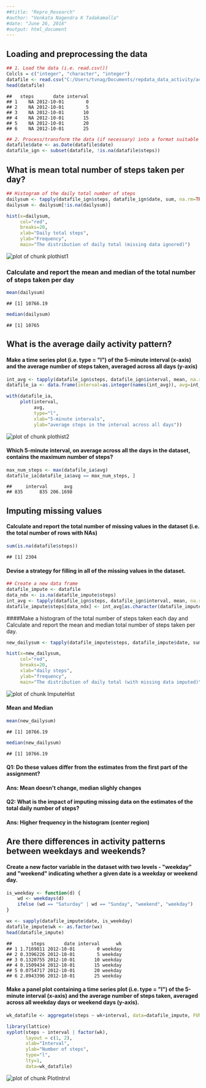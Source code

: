 ```yaml
---
##title: "Repro_Research"
#author: "Venkata Nagendra K Tadakamalla"
#date: "June 26, 2016"
#output: html_document
---
```




## Loading and preprocessing the data


```r
## 1. Load the data (i.e. read.csv())
Colcls = c("integer", "character", "integer")
datafile <- read.csv("C:/Users/tvnag/Documents/repdata_data_activity/activity.csv", head=TRUE, colClasses=Colcls, na.strings="NA")
head(datafile)
```

```
##   steps       date interval
## 1    NA 2012-10-01        0
## 2    NA 2012-10-01        5
## 3    NA 2012-10-01       10
## 4    NA 2012-10-01       15
## 5    NA 2012-10-01       20
## 6    NA 2012-10-01       25
```

```r
## 2. Process/transform the data (if necessary) into a format suitable for your analysis
datafile$date <- as.Date(datafile$date)
datafile_ign <- subset(datafile, !is.na(datafile$steps))
```

## What is mean total number of steps taken per day?


```r
## Histogram of the daily total number of steps
dailysum <- tapply(datafile_ign$steps, datafile_ign$date, sum, na.rm=TRUE, simplify=T)
dailysum <- dailysum[!is.na(dailysum)]

hist(x=dailysum,
     col="red",
     breaks=20,
     xlab="Daily total steps",
     ylab="Frequency",
     main="The distribution of daily total (missing data ignored)")
```

![plot of chunk plothist1](figure/plothist1-1.png)

### Calculate and report the mean and median of the total number of steps taken per day

```r
mean(dailysum)
```

```
## [1] 10766.19
```

```r
median(dailysum)
```

```
## [1] 10765
```

## What is the average daily activity pattern?
#### Make a time series plot (i.e. type = "l") of the 5-minute interval (x-axis) and the average number of steps taken, averaged across all days (y-axis)

```r
int_avg <- tapply(datafile_ign$steps, datafile_ign$interval, mean, na.rm=TRUE, simplify=T)
datafile_ia <- data.frame(interval=as.integer(names(int_avg)), avg=int_avg)

with(datafile_ia,
     plot(interval,
          avg,
          type="l",
          xlab="5-minute intervals",
          ylab="average steps in the interval across all days"))
```

![plot of chunk plothist2](figure/plothist2-1.png)

#### Which 5-minute interval, on average across all the days in the dataset, contains the maximum number of steps?

```r
max_num_steps <- max(datafile_ia$avg)
datafile_ia[datafile_ia$avg == max_num_steps, ]
```

```
##     interval      avg
## 835      835 206.1698
```

## Imputing missing values
####  Calculate and report the total number of missing values in the dataset (i.e. the total number of rows with NAs)

```r
sum(is.na(datafile$steps))
```

```
## [1] 2304
```
#### Devise a strategy for filling in all of the missing values in the dataset.

```r
## Create a new data frame
datafile_impute <- datafile
data_ndx <- is.na(datafile_impute$steps)
int_avg <- tapply(datafile_ign$steps, datafile_ign$interval, mean, na.rm=TRUE, simplify=T)
datafile_impute$steps[data_ndx] <- int_avg[as.character(datafile_impute$interval[data_ndx])]
```
####Make a histogram of the total number of steps taken each day and Calculate and report the mean and median total number of steps taken per day.

```r
new_dailysum <- tapply(datafile_impute$steps, datafile_impute$date, sum, na.rm=TRUE, simplify=T)

hist(x=new_dailysum,
     col="red",
     breaks=20,
     xlab="daily steps",
     ylab="frequency",
     main="The distribution of daily total (with missing data imputed)")
```

![plot of chunk ImputeHist](figure/ImputeHist-1.png)
#### Mean and Median

```r
mean(new_dailysum)
```

```
## [1] 10766.19
```

```r
median(new_dailysum)
```

```
## [1] 10766.19
```
#### Q1: Do these values differ from the estimates from the first part of the assignment? 
#### Ans: Mean doesn't change, median slighly changes

#### Q2: What is the impact of imputing missing data on the estimates of the total daily number of steps?
#### Ans: Higher frequency in the histogram (center region)

## Are there differences in activity patterns between weekdays and weekends?
#### Create a new factor variable in the dataset with two levels - "weekday" and "weekend" indicating whether a given date is a weekday or weekend day.

```r
is_weekday <- function(d) {
    wd <- weekdays(d)
    ifelse (wd == "Saturday" | wd == "Sunday", "weekend", "weekday")
}

wx <- sapply(datafile_impute$date, is_weekday)
datafile_impute$wk <- as.factor(wx)
head(datafile_impute)
```

```
##       steps       date interval      wk
## 1 1.7169811 2012-10-01        0 weekday
## 2 0.3396226 2012-10-01        5 weekday
## 3 0.1320755 2012-10-01       10 weekday
## 4 0.1509434 2012-10-01       15 weekday
## 5 0.0754717 2012-10-01       20 weekday
## 6 2.0943396 2012-10-01       25 weekday
```
#### Make a panel plot containing a time series plot (i.e. type = "l") of the 5-minute interval (x-axis) and the average number of steps taken, averaged across all weekday days or weekend days (y-axis). 

```r
wk_datafile <- aggregate(steps ~ wk+interval, data=datafile_impute, FUN=mean)

library(lattice)
xyplot(steps ~ interval | factor(wk),
       layout = c(1, 2),
       xlab="Interval",
       ylab="Number of steps",
       type="l",
       lty=1,
       data=wk_datafile)
```

![plot of chunk PlotIntrvl](figure/PlotIntrvl-1.png)
